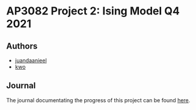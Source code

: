 # AP3082 Project 2: Ising Model Q4 2021

## Authors

* [juandaanieel](https://gitlab.kwant-project.org/juandaanieel)  
* [kwo](https://gitlab.kwant-project.org/kwo)  

## Journal

The journal documentating the progress of this project can be found [here](docs/journal.md).